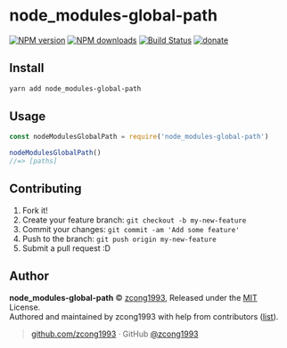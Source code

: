 # node_modules-global-path

[![NPM version](https://img.shields.io/npm/v/node_modules-global-path.svg?style=flat)](https://npmjs.com/package/node_modules-global-path) [![NPM downloads](https://img.shields.io/npm/dm/node_modules-global-path.svg?style=flat)](https://npmjs.com/package/node_modules-global-path) [![Build Status](https://img.shields.io/circleci/project/zcong1993/node_modules-global-path/master.svg?style=flat)](https://circleci.com/gh/zcong1993/node_modules-global-path) [![donate](https://img.shields.io/badge/$-donate-ff69b4.svg?maxAge=2592000&style=flat)](https://github.com/zcong1993/donate)

## Install

```bash
yarn add node_modules-global-path
```

## Usage

```js
const nodeModulesGlobalPath = require('node_modules-global-path')

nodeModulesGlobalPath()
//=> [paths]
```

## Contributing

1. Fork it!
2. Create your feature branch: `git checkout -b my-new-feature`
3. Commit your changes: `git commit -am 'Add some feature'`
4. Push to the branch: `git push origin my-new-feature`
5. Submit a pull request :D


## Author

**node_modules-global-path** © [zcong1993](https://github.com/zcong1993), Released under the [MIT](./LICENSE) License.<br>
Authored and maintained by zcong1993 with help from contributors ([list](https://github.com/zcong1993/node_modules-global-path/contributors)).

> [github.com/zcong1993](https://github.com/zcong1993) · GitHub [@zcong1993](https://github.com/zcong1993)

